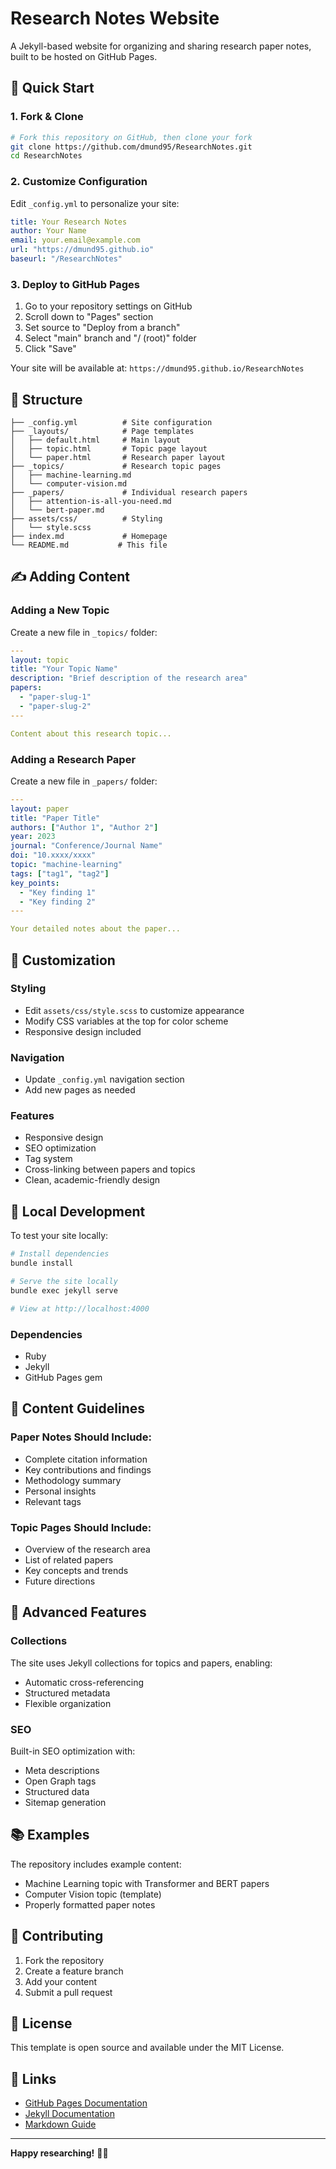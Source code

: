 # Research Notes Website

A Jekyll-based website for organizing and sharing research paper notes, built to be hosted on GitHub Pages.

## 🚀 Quick Start

### 1. Fork & Clone
```bash
# Fork this repository on GitHub, then clone your fork
git clone https://github.com/dmund95/ResearchNotes.git
cd ResearchNotes
```

### 2. Customize Configuration
Edit `_config.yml` to personalize your site:
```yaml
title: Your Research Notes
author: Your Name
email: your.email@example.com
url: "https://dmund95.github.io"
baseurl: "/ResearchNotes"
```

### 3. Deploy to GitHub Pages
1. Go to your repository settings on GitHub
2. Scroll down to "Pages" section
3. Set source to "Deploy from a branch"
4. Select "main" branch and "/ (root)" folder
5. Click "Save"

Your site will be available at: `https://dmund95.github.io/ResearchNotes`

## 📁 Structure

```
├── _config.yml          # Site configuration
├── _layouts/            # Page templates
│   ├── default.html     # Main layout
│   ├── topic.html       # Topic page layout
│   └── paper.html       # Research paper layout
├── _topics/             # Research topic pages
│   ├── machine-learning.md
│   └── computer-vision.md
├── _papers/             # Individual research papers
│   ├── attention-is-all-you-need.md
│   └── bert-paper.md
├── assets/css/          # Styling
│   └── style.scss
├── index.md             # Homepage
└── README.md           # This file
```

## ✍️ Adding Content

### Adding a New Topic
Create a new file in `_topics/` folder:

```yaml
---
layout: topic
title: "Your Topic Name"
description: "Brief description of the research area"
papers:
  - "paper-slug-1"
  - "paper-slug-2"
---

Content about this research topic...
```

### Adding a Research Paper
Create a new file in `_papers/` folder:

```yaml
---
layout: paper
title: "Paper Title"
authors: ["Author 1", "Author 2"]
year: 2023
journal: "Conference/Journal Name"
doi: "10.xxxx/xxxx"
topic: "machine-learning"
tags: ["tag1", "tag2"]
key_points:
  - "Key finding 1"
  - "Key finding 2"
---

Your detailed notes about the paper...
```

## 🎨 Customization

### Styling
- Edit `assets/css/style.scss` to customize appearance
- Modify CSS variables at the top for color scheme
- Responsive design included

### Navigation
- Update `_config.yml` navigation section
- Add new pages as needed

### Features
- Responsive design
- SEO optimization
- Tag system
- Cross-linking between papers and topics
- Clean, academic-friendly design

## 🔧 Local Development

To test your site locally:

```bash
# Install dependencies
bundle install

# Serve the site locally
bundle exec jekyll serve

# View at http://localhost:4000
```

### Dependencies
- Ruby
- Jekyll
- GitHub Pages gem

## 📝 Content Guidelines

### Paper Notes Should Include:
- Complete citation information
- Key contributions and findings
- Methodology summary
- Personal insights
- Relevant tags

### Topic Pages Should Include:
- Overview of the research area
- List of related papers
- Key concepts and trends
- Future directions

## 🚀 Advanced Features

### Collections
The site uses Jekyll collections for topics and papers, enabling:
- Automatic cross-referencing
- Structured metadata
- Flexible organization

### SEO
Built-in SEO optimization with:
- Meta descriptions
- Open Graph tags
- Structured data
- Sitemap generation

## 📚 Examples

The repository includes example content:
- Machine Learning topic with Transformer and BERT papers
- Computer Vision topic (template)
- Properly formatted paper notes

## 🤝 Contributing

1. Fork the repository
2. Create a feature branch
3. Add your content
4. Submit a pull request

## 📄 License

This template is open source and available under the MIT License.

## 🔗 Links

- [GitHub Pages Documentation](https://docs.github.com/en/pages)
- [Jekyll Documentation](https://jekyllrb.com/docs/)
- [Markdown Guide](https://www.markdownguide.org/)

---

**Happy researching!** 📖✨ 